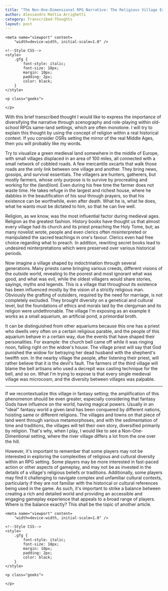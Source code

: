 ```yaml
---
title: "The Non-One-Dimensional RPG Narrative: The Religious Village Example"
author: Alessandro Mattia Arrighetti
category: Transcribed-Thoughts
layout: post
---
```

<html lang="en">
  
<head>
    <meta charset="UTF-8" />
    <meta http-equiv="X-UA-Compatible" content="IE=edge" />
  
    <meta name="viewport" content=
        "width=device-width, initial-scale=1.0" />
  
    <!--Style CSS-->
    <style>
        .gfg {
            font-style: italic;
            font-size: 18px;
            margin: 10px;
            padding: 2px;
            color: black;
        }
    </style>
</head>
  
<body>
    <p class="gfg">
    </p>
  
    <p class="geeks">
    
    </p>
</body>
  
</html>


With this brief transcribed thought I would like to express the importance of diversifying the narrative through scenography and role-playing within old-school RPGs 
same-land settings, which are often monotone.
I will try to explain this thought by using the concept of religion within a real historical context.
If you consider OSRs setting the mirror of the real Middle Ages, then you will probably like my words. 

Try to visualize a green medieval land somewhere in the middle of Europe, with small villages displaced in an area of 100 miles, all connected with a small network of cobbled roads.
A few mercantile oxcarts that walk those roads are the only link between one village and another. They bring news, gossips, and survival essentials. The villagers are hunters, gatherers, but mostly farmers, whose only purpose is to survive by procreating and working for the (land)lord. 
Even during his free time the farmer does not waste time. He takes refuge in the largest and richest house, where he dabbles in the beautification of his soul through prayers, so that his existence can be worthwhile, even after death. What he is, what he does, what he wants must be dictated to him, so that he can live well.

Religion, as we know, was the most influential factor during medieval ages. Religion as the greatest fashion. History books have thought us that almost every village had its church and its priest preaching the Holy Tome, but; as many novelist wrote, people and even clerics often misinterpreted or manipulated the sacred teachings in one's favour. Clerics even had free choice regarding what to preach. In addition, rewriting secret books lead to undesired reinterpretations which were preserved over various historical periods.

Now imagine a village shaped by indoctrination through several generations. Many priests came bringing various creeds, different visions of the outside world, revealing to the poorest and most ignorant what was good, and what was evil, while the oldest villagers would share stories, sayings, myths and legends. This is a village that throughout its existence has been influenced mostly by the vision of a strictly religious man. Obviously the grafting of outsiders, required by the need for marriage, is not completely excluded. They brought diversity on a genetical and cultural level, but the foundations of ethics and morals laid by the clergyman and its religion were undethronable. The village I'm exposing as an example it works as a small aquarium, an artificial pond, a primordial broth.

It can be distinguished from other aquariums because this one has a priest who dwells very often on a certain religious parable, and the people of this aquarium behave in a certain way, due the events that have shaped their personalities. For example: the church bell came off while it was ringing noon, falling right on the widow's house. The village priest will say that God punished the widow for betraying her dead husband with the shepherd's twelfth son. In the nearby village the people, after listening their priest, will rather believe that it is the devil's fault. The farmers of the third village will blame the bell artisans who used a decrepit wax casting technique for the bell, and so on. What I'm trying to expose is that every single medieval village was microcosm, and the diversity between villages was palpable.

---

If we recontextualize this village in fantasy setting; the amplification of this phenomenon should be even greater, especially considering that fantasy Gods have influence on the world, having magical powers. Usually in an "ideal" fantasy world a given land has been conquered by different nations, hoisting same or different religions. The villages and towns on that piece of land went through various metamorphoses, and with the sedimentation of time and traditions, the villages will tell their own story, diversified primarily by religion. That's why, when I play, I would like to see a Non-One-Dimentional setting, where the river village differs a lot from the one over the hill.


However, it's important to remember that some players may not be interested in exploring the complexities of religious and cultural diversity within an RPG setting.
Some players may be more interested in fast-paced action or other aspects of gameplay, and may not be as invested in the details of a village's religious beliefs or traditions. Additionally, some players may find it challenging to navigate complex and unfamiliar cultural contexts, particularly if they are not familiar with the historical or cultural references being used in the game. As such, it's important to strike a balance between creating a rich and detailed world and providing an accessible and engaging gameplay experience that appeals to a broad range of players. Where is the balance exactly? This shall be the topic of another article.











<html lang="en">
  
<head>
    <meta charset="UTF-8" />
    <meta http-equiv="X-UA-Compatible" content="IE=edge" />
  
    <meta name="viewport" content=
        "width=device-width, initial-scale=1.0" />
  
    <!--Style CSS-->
    <style>
        .gfg {
            font-style: italic;
            font-size: 18px;
            margin: 10px;
            padding: 2px;
            color: black;
        }
    </style>
</head>
  
<body>
    <p class="gfg">
     </p>
  
    <p class="geeks">
    
    </p>
</body>
  
</html>
